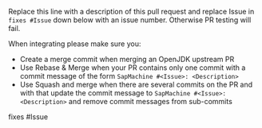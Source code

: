 Replace this line with a description of this pull request and replace Issue in `fixes #Issue` down below with an issue number. Otherwise PR testing will fail.

When integrating please make sure you:
- Create a merge commit when merging an OpenJDK upstream PR
- Use Rebase & Merge when your PR contains only one commit with a commit message of the form `SapMachine #<Issue>: <Description>`
- Use Squash and merge when there are several commits on the PR and with that update the commit message to `SapMachine #<Issue>: <Description>` and remove commit messages from sub-commits

fixes #Issue
